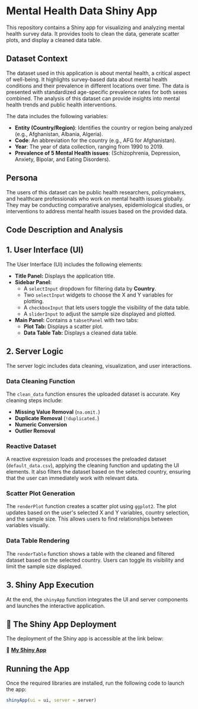 # **Mental Health Data Shiny App**

This repository contains a Shiny app for visualizing and analyzing mental health survey data. It provides tools to clean the data, generate scatter plots, and display a cleaned data table.

## **Dataset Context**
The dataset used in this application is about mental health, a critical aspect of well-being. It highlights survey-based data about mental health conditions and their prevalence in different locations over time. The data is presented with standardized age-specific prevalence rates for both sexes combined. The analysis of this dataset can provide insights into mental health trends and public health interventions.

The data includes the following variables:
- **Entity (Country/Region)**: Identifies the country or region being analyzed (e.g., Afghanistan, Albania, Algeria).
- **Code**: An abbreviation for the country (e.g., AFG for Afghanistan).
- **Year**: The year of data collection, ranging from 1990 to 2019.
- **Prevalence of 5 Mental Health issues**: (Schizophrenia, Depression, Anxiety, Bipolar, and Eating Disorders).

## **Persona**
The users of this dataset can be public health researchers, policymakers, and healthcare professionals who work on mental health issues globally. They may be conducting comparative analyses, epidemiological studies, or interventions to address mental health issues based on the provided data.

## **Code Description and Analysis**

## 1. User Interface (UI)

The User Interface (UI) includes the following elements:

- **Title Panel:** Displays the application title.
- **Sidebar Panel:**
  - A `selectInput` dropdown for filtering data by **Country**.
  - Two `selectInput` widgets to choose the X and Y variables for plotting.
  - A `checkboxInput` that lets users toggle the visibility of the data table.
  - A `sliderInput` to adjust the sample size displayed and plotted.
- **Main Panel:** Contains a `tabsetPanel` with two tabs:
  - **Plot Tab:** Displays a scatter plot.
  - **Data Table Tab:** Displays a cleaned data table.

## 2. Server Logic

The server logic includes data cleaning, visualization, and user interactions.

### Data Cleaning Function

The `clean_data` function ensures the uploaded dataset is accurate. Key cleaning steps include:

- **Missing Value Removal** (`na.omit.`)
- **Duplicate Removal** (`!duplicated.`)
- **Numeric Conversion**
- **Outlier Removal**

### Reactive Dataset

A reactive expression loads and processes the preloaded dataset (`default_data.csv`), applying the cleaning function and updating the UI elements. It also filters the dataset based on the selected country, ensuring that the user can immediately work with relevant data.

### Scatter Plot Generation

The `renderPlot` function creates a scatter plot using `ggplot2`. The plot updates based on the user's selected X and Y variables, country selection, and the sample size. This allows users to find relationships between variables visually.

### Data Table Rendering

The `renderTable` function shows a table with the cleaned and filtered dataset based on the selected country. Users can toggle its visibility and limit the sample size displayed.

## 3. Shiny App Execution

At the end, the `shinyApp` function integrates the UI and server components and launches the interactive application.


## **🎉 The Shiny App Deployment**

The deployment of the Shiny app is accessible at the link below:

🔗 **[My Shiny App](https://haniehkarimi.shinyapps.io/mental_health/)**

## **Running the App**

Once the required libraries are installed, run the following code to launch the app:

```r
shinyApp(ui = ui, server = server)
